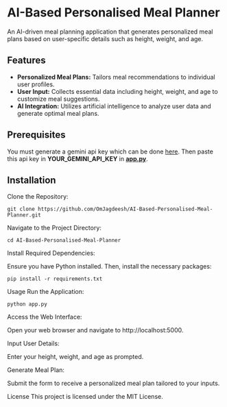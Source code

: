 # AI-Based Personalised Meal Planner
An AI-driven meal planning application that generates personalized meal plans based on user-specific details such as height, weight, and age.​

## Features
- **Personalized Meal Plans:** Tailors meal recommendations to individual user profiles.​
- **User Input:** Collects essential data including height, weight, and age to customize meal suggestions.​
- **AI Integration:** Utilizes artificial intelligence to analyze user data and generate optimal meal plans.​

## Prerequisites
You must generate a gemini api key which can be done [here](https://ai.google.dev/gemini-api/docs/api-key).
Then paste this api key in **YOUR_GEMINI_API_KEY** in [**app.py**](app.py).
## Installation
Clone the Repository:

```
git clone https://github.com/OmJagdeesh/AI-Based-Personalised-Meal-Planner.git  
```

Navigate to the Project Directory:

```
cd AI-Based-Personalised-Meal-Planner
```

Install Required Dependencies:

Ensure you have Python installed. Then, install the necessary packages:

```
pip install -r requirements.txt
```
Usage
Run the Application:
```
python app.py
```
Access the Web Interface:

Open your web browser and navigate to http://localhost:5000.

Input User Details:

Enter your height, weight, and age as prompted.

Generate Meal Plan:

Submit the form to receive a personalized meal plan tailored to your inputs.

License
This project is licensed under the MIT License.​

